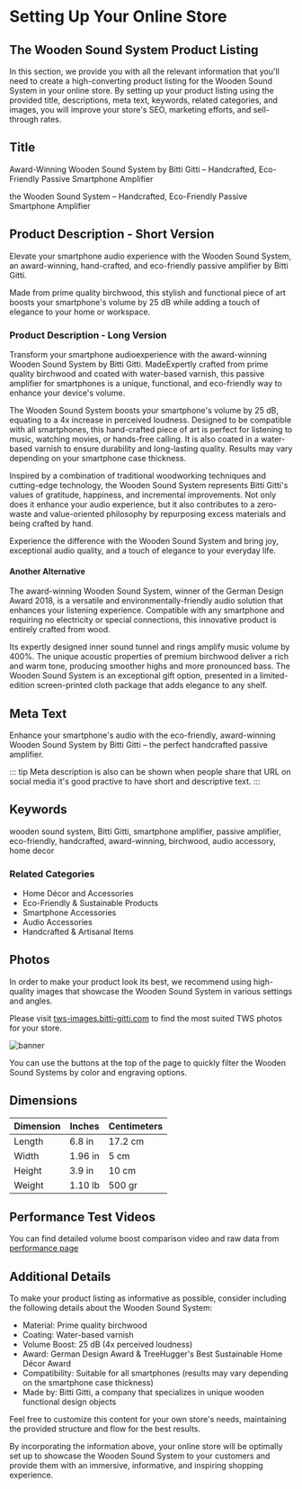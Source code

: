 # Setting Up Your Online Store

## The Wooden Sound System Product Listing

In this section, we provide you with all the relevant information that you'll need to create a high-converting product listing for the Wooden Sound System in your online store. By setting up your product listing using the provided title, descriptions, meta text, keywords, related categories, and images, you will improve your store's SEO, marketing efforts, and sell-through rates.

## Title

<CopyInfoBox>
  <p>
  Award-Winning Wooden Sound System by Bitti Gitti – Handcrafted, Eco-Friendly Passive Smartphone Amplifier
  </p>
  </CopyInfoBox>

<CopyInfoBox>
  <p>
  the Wooden Sound System – Handcrafted, Eco-Friendly Passive Smartphone Amplifier
  </p>
  </CopyInfoBox>


## Product Description - Short Version
<CopyInfoBox>
  <p>
  Elevate your smartphone audio experience with the Wooden Sound System, an award-winning, hand-crafted, and eco-friendly passive amplifier by Bitti Gitti.
  </p>
  <p>
  Made from prime quality birchwood, this stylish and functional piece of art boosts your smartphone's volume by 25 dB while adding a touch of elegance to your home or workspace.
  </p>
  </CopyInfoBox>


### Product Description - Long Version

<CopyInfoBox>
  <p>
    Transform your smartphone audioexperience with the award-winning Wooden Sound System by Bitti Gitti. MadeExpertly crafted from prime quality birchwood and coated with water-based varnish, this passive amplifier for smartphones is a unique, functional, and eco-friendly way to enhance your device's volume.
  </p>
  <p>
    The Wooden Sound System boosts your smartphone's volume by 25 dB, equating to a 4x increase in perceived loudness. Designed to be compatible with all smartphones, this hand-crafted piece of art is perfect for listening to music, watching movies, or hands-free calling. It is also coated in a water-based varnish to ensure durability and long-lasting quality. Results may vary depending on your smartphone case thickness.
  </p>
  <p>
  Inspired by a combination of traditional woodworking techniques and cutting-edge technology, the Wooden Sound System represents Bitti Gitti's values of gratitude, happiness, and incremental improvements. Not only does it enhance your audio experience, but it also contributes to a zero-waste and value-oriented philosophy by repurposing excess materials and being crafted by hand.
  </p>

  <p>
  Experience the difference with the Wooden Sound System and bring joy, exceptional audio quality, and a touch of elegance to your everyday life.
  </p>
</CopyInfoBox>

#### Another Alternative

<CopyInfoBox>
  <p>
The award-winning Wooden Sound System, winner of the German Design Award 2018, is a versatile and environmentally-friendly audio solution that enhances your listening experience. Compatible with any smartphone and requiring no electricity or special connections, this innovative product is entirely crafted from wood.
 </p>
  <p>
Its expertly designed inner sound tunnel and rings amplify music volume by 400%. The unique acoustic properties of premium birchwood deliver a rich and warm tone, producing smoother highs and more pronounced bass. The Wooden Sound System is an exceptional gift option, presented in a limited-edition screen-printed cloth package that adds elegance to any shelf.
 </p>
</CopyInfoBox>

## Meta Text

<CopyInfoBox>
  <p>
 Enhance your smartphone's audio with the eco-friendly, award-winning Wooden Sound System by Bitti Gitti – the perfect handcrafted passive amplifier.
  </p>
  </CopyInfoBox>


::: tip 
Meta description is also can be shown when people share that URL on social media it's good practive to have short and descriptive text.
:::


## Keywords

<CopyInfoBox>
  <p>
 wooden sound system, Bitti Gitti, smartphone amplifier, passive amplifier, eco-friendly, handcrafted, award-winning, birchwood, audio accessory, home decor
  </p>
  </CopyInfoBox>

### Related Categories
- Home Décor and Accessories
- Eco-Friendly & Sustainable Products
- Smartphone Accessories
- Audio Accessories
- Handcrafted & Artisanal Items

## Photos
In order to make your product look its best, we recommend using high-quality images that showcase the Wooden Sound System in various settings and angles. 

Please visit [tws-images.bitti-gitti.com](https://tws-images.bitti-gitti.com) to find the most suited TWS photos for your store.

![banner](/images1.jpg)

You can use the buttons at the top of the page to quickly filter the Wooden Sound Systems by color and engraving options.

## Dimensions

| Dimension | Inches | Centimeters |
|-----------|--------|-------------|
| Length    | 6.8 in | 17.2 cm     |
| Width     | 1.96 in| 5 cm        |
| Height    | 3.9 in | 10 cm       |
| Weight    | 1.10 lb| 500 gr      |

## Performance Test Videos

You can find detailed volume boost comparison video and raw data from [performance page](https://www.bitti-gitti.com/tws/performance)

## Additional Details
To make your product listing as informative as possible, consider including the following details about the Wooden Sound System:

- Material: Prime quality birchwood
- Coating: Water-based varnish
- Volume Boost: 25 dB (4x perceived loudness)
- Award: German Design Award & TreeHugger's Best Sustainable Home Décor Award
- Compatibility: Suitable for all smartphones (results may vary depending on the smartphone case thickness)
- Made by: Bitti Gitti, a company that specializes in unique wooden functional design objects


Feel free to customize this content for your own store's needs, maintaining the provided structure and flow for the best results. 

By incorporating the information above, your online store will be optimally set up to showcase the Wooden Sound System to your customers and provide them with an immersive, informative, and inspiring shopping experience.